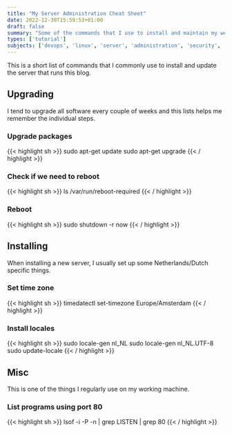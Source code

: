 ```yaml
---
title: "My Server Administration Cheat Sheet"
date: 2022-12-30T15:59:53+01:00
draft: false
summary: "Some of the commands that I use to install and maintain my web server."
types: ['tutorial']
subjects: ['devops', 'linux', 'server', 'administration', 'security', 'cheatsheet']
---
```

This is a short list of commands that I commonly use to install and update the server that runs this blog.

## Upgrading

I tend to upgrade all software every couple of weeks and this lists helps me remember the individual steps.

### Upgrade packages
{{< highlight sh >}}
sudo apt-get update
sudo apt-get upgrade
{{< / highlight >}}

### Check if we need to reboot
{{< highlight sh >}}
ls /var/run/reboot-required
{{< / highlight >}}

### Reboot
{{< highlight sh >}}
sudo shutdown -r now
{{< / highlight >}}

## Installing

When installing a new server, I usually set up some Netherlands/Dutch specific things.

### Set time zone
{{< highlight sh >}}
timedatectl set-timezone Europe/Amsterdam
{{< / highlight >}}

### Install locales
{{< highlight sh >}}
sudo locale-gen nl_NL
sudo locale-gen nl_NL.UTF-8
sudo update-locale
{{< / highlight >}}

## Misc

This is one of the things I regularly use on my working machine.

### List programs using port 80
{{< highlight sh >}}
lsof -i -P -n | grep LISTEN | grep 80
{{< / highlight >}}
